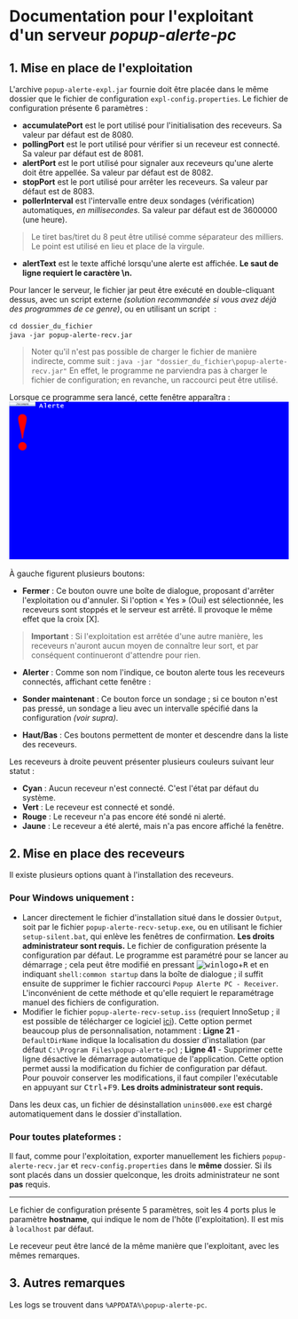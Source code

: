 # Documentation pour l'exploitant d'un serveur *popup-alerte-pc*

## 1.	Mise en place de l'exploitation
L'archive `popup-alerte-expl.jar` fournie doit être placée dans le même dossier que le fichier de configuration `expl-config.properties`.
Le fichier de configuration présente 6 paramètres&nbsp;:

 - **accumulatePort** est le port utilisé pour l'initialisation des receveurs. Sa valeur par défaut est de 8080.
 -  **pollingPort** est le port utilisé pour vérifier si un receveur est connecté. Sa valeur par défaut est de 8081.
 -  **alertPort** est le port utilisé pour signaler aux receveurs qu'une alerte doit être appellée. Sa valeur par défaut est de 8082.
 -  **stopPort** est le port utilisé pour arrêter les receveurs. Sa valeur par défaut est de 8083.
 - **pollerInterval** est l'intervalle entre deux sondages (vérification) automatiques, *en millisecondes*. Sa valeur par défaut est de 3600000 (une heure).
> Le tiret bas/tiret du 8 peut être utilisé comme séparateur des milliers. Le point est utilisé en lieu et place de la virgule.
 - **alertText** est le texte affiché lorsqu'une alerte est affichée. **Le saut de ligne requiert le caractère \n.**

Pour lancer le serveur, le fichier jar peut être exécuté en double-cliquant dessus, avec un script externe *(solution recommandée si vous avez déjà des programmes de ce genre)*, ou en utilisant un script &nbsp;:

    cd dossier_du_fichier
    java -jar popup-alerte-recv.jar
 
  > Noter qu'il n'est pas possible de charger le fichier de manière indirecte, comme suit&nbsp;:
  > `java -jar "dossier_du_fichier\popup-alerte-recv.jar"`
  > En effet, le programme ne parviendra pas à charger le fichier de configuration; en revanche, un raccourci peut être utilisé.

Lorsque ce programme sera lancé, cette fenêtre apparaîtra&nbsp;:
![ ](./alert_screen.png "Ecran d'alerte")

À gauche figurent plusieurs boutons:

 - **Fermer**&nbsp;: Ce bouton ouvre une boîte de dialogue, proposant d'arrêter l'exploitation ou d'annuler. Si l'option &laquo;&nbsp;Yes&nbsp;&raquo; (Oui) est sélectionnée, les receveurs sont stoppés et le serveur est arrêté. Il provoque le même effet que la croix [X].
> **Important**&nbsp;: Si l'exploitation est arrêtée d'une autre manière, les receveurs n'auront aucun moyen de connaître leur sort, et par conséquent continueront d'attendre pour rien.
- **Alerter**&nbsp;: Comme son nom l'indique, ce bouton alerte tous les receveurs connectés, affichant cette fenêtre&nbsp;:

- **Sonder maintenant**&nbsp;: Ce bouton force un sondage&nbsp;; si ce bouton n'est pas pressé, un sondage a lieu avec un intervalle spécifié dans la configuration *(voir supra)*.
- **Haut/Bas**&nbsp;: Ces boutons permettent de monter et descendre dans la liste des receveurs.

Les receveurs à droite peuvent présenter plusieurs couleurs suivant leur statut&nbsp;:

 - **Cyan**&nbsp;: Aucun receveur n'est connecté. C'est l'état par défaut du système.
 - **Vert**&nbsp;: Le receveur est connecté et sondé.
 - **Rouge**&nbsp;: Le receveur n'a pas encore été sondé ni alerté.
 - **Jaune**&nbsp;: Le receveur a été alerté, mais n'a pas encore affiché la fenêtre.

## 2.	Mise en place des receveurs
Il existe plusieurs options quant à l'installation des receveurs.

### Pour Windows uniquement&nbsp;:
 - Lancer directement le fichier d'installation situé dans le dossier `Output`, soit par le fichier `popup-alerte-recv-setup.exe`, ou en utilisant le fichier `setup-silent.bat`, qui enlève les fenêtres de confirmation. **Les droits administrateur sont requis.** Le fichier de configuration présente la configuration par défaut. Le programme est paramétré pour se lancer au démarrage&nbsp;; cela peut être modifié en pressant <kbd>![winlogo]</kbd>+<kbd>R</kbd> et en indiquant `shell:common startup` dans la boîte de dialogue&nbsp;; il suffit ensuite de supprimer le fichier raccourci `Popup Alerte PC - Receiver`. L'inconvénient de cette méthode et qu'elle requiert le reparamétrage manuel des fichiers de configuration.
 - Modifier le fichier `popup-alerte-recv-setup.iss` (requiert InnoSetup&nbsp;; il est possible de télécharger ce logiciel [ici](https://jrsoftware.org/isdl.php)). Cette option permet beaucoup plus de personnalisation, notamment&nbsp;:
**Ligne 21**&nbsp;- `DefaultDirName` indique la localisation du dossier d'installation (par 		défaut `C:\Program Files\popup-alerte-pc`)&nbsp;;
**Ligne 41**&nbsp;- Supprimer cette ligne désactive le démarrage automatique de l'application.
Cette option permet aussi la modification du fichier de configuration par défaut.<br />
Pour pouvoir conserver les modifications, il faut compiler l'exécutable en appuyant sur <kbd>Ctrl</kbd>+<kbd>F9</kbd>.  **Les droits administrateur sont requis.**

Dans les deux cas, un fichier de désinstallation `unins000.exe` est chargé automatiquement dans le dossier d'installation.

### Pour toutes plateformes&nbsp;:
Il faut, comme pour l'exploitation, exporter manuellement les fichiers `popup-alerte-recv.jar` et `recv-config.properties` dans le **même** dossier. Si ils sont placés dans un dossier quelconque, les droits administrateur ne sont **pas** requis.
<hr />

Le fichier de configuration présente 5 paramètres, soit les 4 ports plus le paramètre **hostname**, qui indique le nom de l'hôte (l'exploitation). Il est mis à `localhost` par défaut.

Le receveur  peut être lancé de la même manière que l'exploitant, avec les mêmes remarques.

## 3. Autres remarques 
Les logs se trouvent dans `%APPDATA%\popup-alerte-pc`.


[winlogo]: http://i.stack.imgur.com/Rfuw7.png